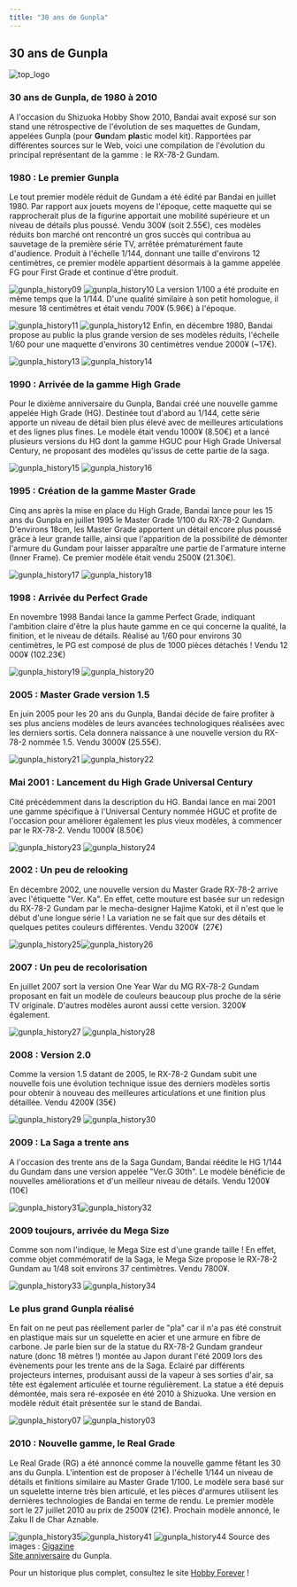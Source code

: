 ```yaml
---
title: "30 ans de Gunpla"
---
```


30 ans de Gunpla
----------------

![top_logo](/images/stories/Encyclopedie/historiquegunpla/top_logo.gif)


### 30 ans de Gunpla, de 1980 à 2010


A l'occasion du Shizuoka Hobby Show 2010, Bandai avait exposé sur son stand une rétrospective de l'évolution de ses maquettes de Gundam, appelées Gunpla (pour **Gun**dam **pla**stic model kit). Rapportées par différentes sources sur le Web, voici une compilation de l'évolution du principal représentant de la gamme : le RX-78-2 Gundam.


### 1980 : Le premier Gunpla


Le tout premier modèle réduit de Gundam a été édité par Bandai en juillet 1980. Par rapport aux jouets moyens de l'époque, cette maquette qui se rapprocherait plus de la figurine apportait une mobilité supérieure et un niveau de détails plus poussé. Vendu 300¥ (soit 2.55€), ces modèles réduits bon marché ont rencontré un gros succès qui contribua au sauvetage de la première série TV, arrêtée prématurément faute d'audience. Produit à l'échelle 1/144, donnant une taille d'environs 12 centimètres, ce premier modèle appartient désormais à la gamme appelée FG pour First Grade et continue d'être produit.


![gunpla_history09](/images/stories/Encyclopedie/historiquegunpla/gunpla_history09.jpg) ![gunpla_history10](/images/stories/Encyclopedie/historiquegunpla/gunpla_history10.jpg)
La version 1/100 a été produite en même temps que la 1/144. D'une qualité similaire à son petit homologue, il mesure 18 centimètres et était vendu 700¥ (5.96€) à l'époque.


![gunpla_history11](/images/stories/Encyclopedie/historiquegunpla/gunpla_history11.jpg) ![gunpla_history12](/images/stories/Encyclopedie/historiquegunpla/gunpla_history12.jpg)
Enfin, en décembre 1980, Bandai propose au public la plus grande version de ses modèles réduits, l'échelle 1/60 pour une maquette d'environs 30 centimètres vendue 2000¥ (~17€).


![gunpla_history13](/images/stories/Encyclopedie/historiquegunpla/gunpla_history13.jpg) ![gunpla_history14](/images/stories/Encyclopedie/historiquegunpla/gunpla_history14.jpg)
### 1990 : Arrivée de la gamme High Grade


Pour le dixième anniversaire du Gunpla, Bandai créé une nouvelle gamme appelée High Grade (HG). Destinée tout d'abord au 1/144, cette série apporte un niveau de détail bien plus élevé avec de meilleures articulations et des lignes plus fines. Le modèle était vendu 1000¥ (8.50€) et a lancé plusieurs versions du HG dont la gamme HGUC pour High Grade Universal Century, ne proposant des modèles qu'issus de cette partie de la saga.


![gunpla_history15](/images/stories/Encyclopedie/historiquegunpla/gunpla_history15.jpg) ![gunpla_history16](/images/stories/Encyclopedie/historiquegunpla/gunpla_history16.jpg)
### 1995 : Création de la gamme Master Grade


Cinq ans après la mise en place du High Grade, Bandai lance pour les 15 ans du Gunpla en juillet 1995 le Master Grade 1/100 du RX-78-2 Gundam. D'environs 18cm, les Master Grade apportent un détail encore plus poussé grâce à leur grande taille, ainsi que l'apparition de la possibilité de démonter l'armure du Gundam pour laisser apparaître une partie de l'armature interne (Inner Frame). Ce premier modèle était vendu 2500¥ (21.30€).


![gunpla_history17](/images/stories/Encyclopedie/historiquegunpla/gunpla_history17.jpg) ![gunpla_history18](/images/stories/Encyclopedie/historiquegunpla/gunpla_history18.jpg)
### 1998 : Arrivée du Perfect Grade


En novembre 1998 Bandai lance la gamme Perfect Grade, indiquant l'ambition claire d'être la plus haute gamme en ce qui concerne la qualité, la finition, et le niveau de détails. Réalisé au 1/60 pour environs 30 centimètres, le PG est composé de plus de 1000 pièces détachés ! Vendu 12 000¥ (102.23€)


![gunpla_history19](/images/stories/Encyclopedie/historiquegunpla/gunpla_history19.jpg) ![gunpla_history20](/images/stories/Encyclopedie/historiquegunpla/gunpla_history20.jpg)
### 2005 : Master Grade version 1.5


En juin 2005 pour les 20 ans du Gunpla, Bandai décide de faire profiter à ses plus anciens modèles de leurs avancées technologiques réalisées avec les derniers sortis. Cela donnera naissance à une nouvelle version du RX-78-2 nommée 1.5. Vendu 3000¥ (25.55€).


![gunpla_history21](/images/stories/Encyclopedie/historiquegunpla/gunpla_history21.jpg) ![gunpla_history22](/images/stories/Encyclopedie/historiquegunpla/gunpla_history22.jpg)
### Mai 2001 : Lancement du High Grade Universal Century


Cité précédemment dans la description du HG. Bandai lance en mai 2001 une gamme spécifique à l'Universal Century nommée HGUC et profite de l'occasion pour améliorer également les plus vieux modèles, à commencer par le RX-78-2. Vendu 1000¥ (8.50€)


![gunpla_history23](/images/stories/Encyclopedie/historiquegunpla/gunpla_history23.jpg) ![gunpla_history24](/images/stories/Encyclopedie/historiquegunpla/gunpla_history24.jpg)
### 2002 : Un peu de relooking


En décembre 2002, une nouvelle version du Master Grade RX-78-2 arrive avec l'étiquette "Ver. Ka". En effet, cette mouture est basée sur un redesign du RX-78-2 Gundam par le mecha-designer Hajime Katoki, et il n'est que le début d'une longue série ! La variation ne se fait que sur des détails et quelques petites couleurs différentes. Vendu 3200¥  (27€)


![gunpla_history25](/images/stories/Encyclopedie/historiquegunpla/gunpla_history25.jpg)![gunpla_history26](/images/stories/Encyclopedie/historiquegunpla/gunpla_history26.jpg)
### 2007 : Un peu de recolorisation


En juillet 2007 sort la version One Year War du MG RX-78-2 Gundam proposant en fait un modèle de couleurs beaucoup plus proche de la série TV originale. D'autres modèles auront aussi cette version. 3200¥ également.


![gunpla_history27](/images/stories/Encyclopedie/historiquegunpla/gunpla_history27.jpg) ![gunpla_history28](/images/stories/Encyclopedie/historiquegunpla/gunpla_history28.jpg)
### 2008 : Version 2.0


Comme la version 1.5 datant de 2005, le RX-78-2 Gundam subit une nouvelle fois une évolution technique issue des derniers modèles sortis pour obtenir à nouveau des meilleures articulations et une finition plus détaillée. Vendu 4200¥ (35€)


![gunpla_history29](/images/stories/Encyclopedie/historiquegunpla/gunpla_history29.jpg) ![gunpla_history30](/images/stories/Encyclopedie/historiquegunpla/gunpla_history30.jpg)
### 2009 : La Saga a trente ans


A l'occasion des trente ans de la Saga Gundam, Bandai réédite le HG 1/144 du Gundam dans une version appelée "Ver.G 30th". Le modèle bénéficie de nouvelles améliorations et d'un meilleur niveau de détails. Vendu 1200¥ (10€)


![gunpla_history31](/images/stories/Encyclopedie/historiquegunpla/gunpla_history31.jpg)![gunpla_history32](/images/stories/Encyclopedie/historiquegunpla/gunpla_history32.jpg)
### 2009 toujours, arrivée du Mega Size


Comme son nom l'indique, le Mega Size est d'une grande taille ! En effet, comme objet commémoratif de la Saga, le Mega Size propose le RX-78-2 Gundam au 1/48 soit environs 37 centimètres. Vendu 7800¥.


![gunpla_history33](/images/stories/Encyclopedie/historiquegunpla/gunpla_history33.jpg) ![gunpla_history34](/images/stories/Encyclopedie/historiquegunpla/gunpla_history34.jpg)
### Le plus grand Gunpla réalisé


En fait on ne peut pas réellement parler de "pla" car il n'a pas été construit en plastique mais sur un squelette en acier et une armure en fibre de carbone. Je parle bien sur de la statue du RX-78-2 Gundam grandeur nature (donc 18 mètres !) montée au Japon durant l'été 2009 lors des évènements pour les trente ans de la Saga. Eclairé par différents projecteurs internes, produisant aussi de la vapeur à ses sorties d'air, sa tête est également articulée et tourne régulièrement. La statue a été depuis démontée, mais sera ré-exposée en été 2010 à Shizuoka. Une version en modèle réduit était présentée sur le stand de Bandai.


![gunpla_history07](/images/stories/Encyclopedie/historiquegunpla/gunpla_history07.jpg) ![gunpla_history03](/images/stories/Encyclopedie/historiquegunpla/gunpla_history03.jpg)
### 2010 : Nouvelle gamme, le Real Grade


Le Real Grade (RG) a été annoncé comme la nouvelle gamme fêtant les 30 ans du Gunpla. L'intention est de proposer à l'échelle 1/144 un niveau de détails et finitions similaire au Master Grade 1/100. Le modèle sera basé sur un squelette interne très bien articulé, et les pièces d'armures utilisent les dernières technologies de Bandai en terme de rendu. Le premier modèle sort le 27 juillet 2010 au prix de 2500¥ (21€). Prochain modèle annoncé, le Zaku II de Char Aznable.


![gunpla_history35](/images/stories/Encyclopedie/historiquegunpla/gunpla_history35.jpg)![gunpla_history41](/images/stories/Encyclopedie/historiquegunpla/gunpla_history41.jpg) ![gunpla_history44](/images/stories/Encyclopedie/historiquegunpla/gunpla_history44.jpg)
Source des images : [Gigazine](http://en.gigazine.net/index.php?/news/comments/20100513_shs49_gunpla_history/)  
[Site anniversaire](http://www.gunpla30th.net/) du Gunpla.


Pour un historique plus complet, consultez le site [Hobby Forever](http://www.hobbyforever.fr/L-histoire-du-Gunpla-1ere-partie-Les-annees-80-naissance-et-avenement-du-Gunpla_a55.html) !

